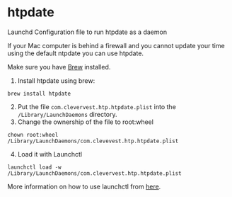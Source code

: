 # htpdate
Launchd Configuration file to run htpdate as a daemon

If your Mac computer is behind a firewall and you cannot update your time using the default ntpdate you can use htpdate.

Make sure you have [Brew](https://brew.sh) installed.

1. Install htpdate using brew:
```
brew install htpdate
```
2. Put the file ```com.clevervest.htp.htpdate.plist``` into the ```/Library/LaunchDaemons``` directory.
3. Change the ownership of the file to root:wheel
```
chown root:wheel /Library/LaunchDaemons/com.clevevest.htp.htpdate.plist
```
4. Load it with Launchctl
```
launchctl load -w /Library/LaunchDaemons/com.clevervest.htp.htpdate.plist
```

More information on how to use launchctl from [here](http://www.launchd.info/).
